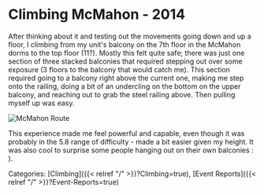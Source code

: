 # Climbing McMahon - 2014

After thinking about it and testing out the movements going down and up a
floor, I climbing from my unit's balcony on the 7th floor in the McMahon dorms
to the top floor (11?).  Mostly this felt quite safe; there was just one
section of three stacked balconies that required stepping out over some
exposure (3 floors to the balcony that would catch me).  This section required
going to a balcony right above the current one, making me step onto the
railing, doing a bit of an undercling on the bottom on the upper balcony, and
reaching out to grab the steel railing above.  Then pulling myself up was easy.

![McMahon Route](/docs/climbing/event-reports/mcmahon.jpg)

This experience made me feel powerful and capable, even though it was probably
in the 5.8 range of difficulty - made a bit easier given my height.  It was
also cool to surprise some people hanging out on their own balconies : ).  

Categories: [Climbing]({{< relref "/" >}}?Climbing=true),
[Event Reports]({{< relref "/" >}}?Event-Reports=true)
